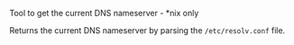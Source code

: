 Tool to get the current DNS nameserver - *nix only

Returns the current DNS nameserver by parsing the `/etc/resolv.conf` file.

